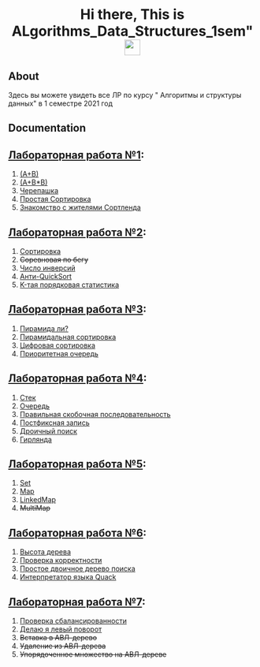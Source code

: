 <h1 align="center">Hi there, This is ALgorithms_Data_Structures_1sem"
<img src="https://github.com/blackcater/blackcater/raw/main/images/Hi.gif" height="32"/></h1>

## About
Здесь вы можете увидеть все ЛР по курсу " Алгоритмы и структуры данных" в 1 семестре 2021 год 

## Documentation

## [Лабораторная работа №1](https://github.com/RomanKosovets/Algorithms_Data_Structures_1sem/blob/main/1sem_Description/1%20lab.pdf): 
  1. [(A+B)](https://github.com/RomanKosovets/Algorithms_Data_Structures_1sem/blob/main/Lab_1/a%20%2B%20b.py)
  2. [(A+B*B)](https://github.com/RomanKosovets/Algorithms_Data_Structures_1sem/blob/main/Lab_1/a%20%2B%20b%5E2.py)
  3. [Черепашка](https://github.com/RomanKosovets/Algorithms_Data_Structures_1sem/blob/main/Lab_1/%D0%A7%D0%B5%D1%80%D0%B5%D0%BF%D0%B0%D1%88%D0%BA%D0%B0.py)
  4. [Простая Сортировка](https://github.com/RomanKosovets/Algorithms_Data_Structures_1sem/blob/main/Lab_1/%D0%9F%D1%80%D0%BE%D1%81%D1%82%D0%B0%D1%8F%20%D1%81%D0%BE%D1%80%D1%82%D0%B8%D1%80%D0%BE%D0%B2%D0%BA%D0%B0.py)
  5. [Знакомство с жителями Сортленда](https://github.com/RomanKosovets/Algorithms_Data_Structures_1sem/blob/main/Lab_1/%D0%97%D0%BD%D0%B0%D0%BA%D0%BE%D0%BC%D1%81%D1%82%D0%B2%D0%BE%20%D1%81%20%D0%B6%D0%B8%D1%82%D0%B5%D0%BB%D1%8F%D0%BC%D0%B8%20%D0%A1%D0%BE%D1%80%D1%82%D0%BB%D0%B5%D0%BD%D0%B4%D0%B0.py)

## [Лабораторная работа №2](https://github.com/RomanKosovets/Algorithms_Data_Structures_1sem/blob/main/1sem_Description/2%20lab.pdf):
  1. [Сортировка](https://github.com/RomanKosovets/Algorithms_Data_Structures_1sem/blob/main/Lab_2/QuickSort.py)
  2. ~~Соревновая по бегу~~
  3. [Число инверсий](https://github.com/RomanKosovets/Algorithms_Data_Structures_1sem/blob/main/Lab_2/%D0%A7%D0%B8%D1%81%D0%BB%D0%BE%20%D0%B8%D0%BD%D0%B2%D0%B5%D1%80%D1%81%D0%B8%D0%B9.py)
  4. [Анти-QuickSort](https://github.com/RomanKosovets/Algorithms_Data_Structures_1sem/blob/main/Lab_2/%D0%90%D0%BD%D1%82%D0%B8-QuickSort.py)
  5. [K-тая порядковая статистика](https://github.com/RomanKosovets/Algorithms_Data_Structures_1sem/blob/main/Lab_2/K-%D1%82%D0%B0%D1%8F%20%D0%BF%D0%BE%D1%80%D1%8F%D0%B4%D0%BA%D0%BE%D0%B2%D0%B0%D1%8F%20%D1%81%D1%82%D0%B0%D1%82%D0%B8%D1%81%D1%82%D0%B8%D0%BA%D0%B0.cpp)

## [Лабораторная работа №3](https://github.com/RomanKosovets/Algorithms_Data_Structures_1sem/blob/main/1sem_Description/3%20lab.pdf):
  1. [Пирамида ли?](https://github.com/RomanKosovets/Algorithms_Data_Structures_1sem/blob/main/Lab_3/%D0%9F%D0%B8%D1%80%D0%B0%D0%BC%D0%B8%D0%B4%D0%B0%20%D0%BB%D0%B8.cpp)
  2. [Пирамидальная сортировка](https://github.com/RomanKosovets/Algorithms_Data_Structures_1sem/blob/main/Lab_3/%D0%9F%D0%B8%D1%80%D0%B0%D0%BC%D0%B8%D0%B4%D0%B0%D0%BB%D1%8C%D0%BD%D0%B0%D1%8F%20%D0%A1%D0%BE%D1%80%D1%82%D0%B8%D1%80%D0%BE%D0%B2%D0%BA%D0%B0.py)
  3. [Цифровая сортировка](https://github.com/RomanKosovets/Algorithms_Data_Structures_1sem/blob/main/Lab_3/Radix_sort%20(%D0%A6%D0%B8%D1%84%D1%80%D0%BE%D0%B2%D0%B0%D1%8F%20%D1%81%D0%BE%D1%80%D1%82%D0%B8%D1%80%D0%BE%D0%B2%D0%BA%D0%B0).cpp)
  4. [Приоритетная очередь](https://github.com/RomanKosovets/Algorithms_Data_Structures_1sem/blob/main/Lab_3/%D0%9F%D1%80%D0%B8%D0%BE%D1%80%D0%B8%D1%82%D0%B5%D1%82%D0%BD%D0%B0%D1%8F%20%D0%BE%D1%87%D0%B5%D1%80%D0%B5%D0%B4%D1%8C.cpp)
  
## [Лабораторная работа №4](https://github.com/RomanKosovets/Algorithms_Data_Structures_1sem/blob/main/1sem_Description/4%20lab.pdf):
  1. [Стек](https://github.com/RomanKosovets/Algorithms_Data_Structures_1sem/blob/main/Lab_4/Stack%20(1).cpp)
  2. [Очередь](https://github.com/RomanKosovets/Algorithms_Data_Structures_1sem/blob/main/Lab_4/%D0%9E%D1%87%D0%B5%D1%80%D0%B5%D0%B4%D1%8C%20(2).cpp)
  3. [Правильная скобочная последовательность](https://github.com/RomanKosovets/Algorithms_Data_Structures_1sem/blob/main/Lab_4/%D0%9F%D1%80%D0%B0%D0%B2%D0%B8%D0%BB%D1%8C%D0%BD%D0%B0%D1%8F%20%D1%81%D0%BA%D0%BE%D0%B1%D0%BE%D1%87%D0%BD%D0%B0%D1%8F%20%D0%BF%D0%BE%D1%81%D0%BB%D0%B5%D0%B4%D0%BE%D0%B2%D0%B0%D1%82%D0%B5%D0%BB%D1%8C%D0%BD%D0%BE%D1%81%D1%82%D1%8C%20(3).cpp)
  4. [Постфиксная запись](https://github.com/RomanKosovets/Algorithms_Data_Structures_1sem/blob/main/Lab_4/%D0%9F%D0%BE%D1%81%D1%82%D1%84%D0%B8%D0%BA%D1%81%D0%BD%D0%B0%D1%8F%20%D0%B7%D0%B0%D0%BF%D0%B8%D1%81%D1%8C%20(4).cpp)
  5. [Дроичный поиск](https://github.com/RomanKosovets/Algorithms_Data_Structures_1sem/blob/main/Lab_4/%D0%91%D0%B8%D0%BD%D0%B0%D1%80%D0%BD%D1%8B%D0%B9%20%D0%BF%D0%BE%D0%B8%D1%81%D0%BA%20(5).py)
  6. [Гирлянда](https://github.com/RomanKosovets/Algorithms_Data_Structures_1sem/blob/main/Lab_4/%D0%93%D0%B8%D1%80%D0%BB%D1%8F%D0%BD%D0%B4%D0%B0%20(6).cpp)
  
## [Лабораторная работа №5](https://github.com/RomanKosovets/Algorithms_Data_Structures_1sem/blob/main/1sem_Description/5%20lab.pdf):
  1. [Set](https://github.com/RomanKosovets/Algorithms_Data_Structures_1sem/blob/main/Lab_5/HashSet.cpp)
  2. [Map](https://github.com/RomanKosovets/Algorithms_Data_Structures_1sem/blob/main/Lab_5/Map.cpp)
  3. [LinkedMap](https://github.com/RomanKosovets/Algorithms_Data_Structures_1sem/blob/main/Lab_5/LinkedMap.cpp)
  4. ~~MultiMap~~

## [Лабораторная работа №6](https://github.com/RomanKosovets/Algorithms_Data_Structures_1sem/blob/main/1sem_Description/6%20lab.pdf):
  1. [Высота дерева](https://github.com/RomanKosovets/Algorithms_Data_Structures_1sem/blob/main/Lab_6/%D0%92%D1%8B%D1%81%D0%BE%D1%82%D0%B0%20%D0%B4%D0%B5%D1%80%D0%B5%D0%B2%D0%B0.cpp)
  2. [Проверка корректности](https://github.com/RomanKosovets/Algorithms_Data_Structures_1sem/blob/main/Lab_6/%D0%9F%D1%80%D0%BE%D0%B2%D0%B5%D1%80%D0%BA%D0%B0%20%D0%BA%D0%BE%D1%80%D1%80%D0%B5%D0%BA%D1%82%D0%BD%D0%BE%D1%81%D1%82%D0%B8.cpp)
  3. [Простое двоичное дерево поиска](https://github.com/RomanKosovets/Algorithms_Data_Structures_1sem/blob/main/Lab_6/%D0%9F%D1%80%D0%BE%D1%81%D1%82%D0%BE%D0%B5%20%D0%B4%D0%B2%D0%BE%D0%B8%D1%87%D0%BD%D0%BE%D0%B5%20%D0%B4%D0%B5%D1%80%D0%B5%D0%B2%D0%BE%20%D0%BF%D0%BE%D0%B8%D1%81%D0%BA%D0%B0.cpp)
  4. [Интерпретатор языка Quack](https://github.com/RomanKosovets/Algorithms_Data_Structures_1sem/blob/main/Lab_6/%D0%98%D0%BD%D1%82%D0%B5%D1%80%D0%BF%D1%80%D0%B5%D1%82%D0%B0%D1%82%D0%BE%D1%80%20%D1%8F%D0%B7%D1%8B%D0%BA%D0%B0%20Quack.cpp)

## [Лабораторная работа №7](https://github.com/RomanKosovets/Algorithms_Data_Structures_1sem/blob/main/1sem_Description/7%20lab.pdf):
  1. [Проверка сбалансированности](https://github.com/RomanKosovets/Algorithms_Data_Structures_1sem/blob/main/Lab_7/%D0%9F%D1%80%D0%BE%D0%B2%D0%B5%D1%80%D0%BA%D0%B0%20%D1%81%D0%B1%D0%B0%D0%BB%D0%B0%D0%BD%D1%81%D0%B8%D1%80%D0%BE%D0%B2%D0%B0%D0%BD%D0%BD%D0%BE%D1%81%D1%82%D0%B8.cpp)
  2. [Делаю я левый поворот](https://github.com/RomanKosovets/Algorithms_Data_Structures_1sem/blob/main/Lab_7/%D0%94%D0%B5%D0%BB%D0%B0%D1%8E%20%D1%8F%20%D0%BB%D0%B5%D0%B2%D1%8B%D0%B9%20%D0%BF%D0%BE%D0%B2%D0%BE%D1%80%D0%BE%D1%82....cpp)
  3. ~~Вставка в АВЛ-дерево~~
  4. ~~Удаление из АВЛ-дерева~~
  5. ~~Упорядоченное множество на АВЛ-дереве~~
  

